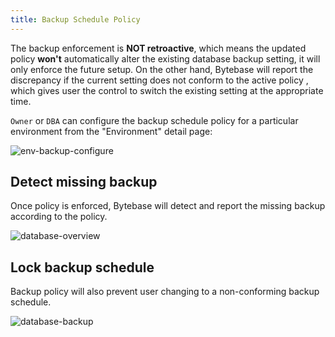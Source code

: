 ```yaml
---
title: Backup Schedule Policy
---
```


<hint-block type="info">

The backup enforcement is **NOT retroactive**, which means the updated policy **won't** automatically alter the existing database backup setting, it will only enforce the future setup. On the other hand, Bytebase will report the discrepancy if the current setting does not conform to the active policy , which gives user the control to switch the existing setting at the appropriate time.

</hint-block>

`Owner` or `DBA` can configure the backup schedule policy for a particular environment from the "Environment" detail page:

![env-backup-configure](/docs/env-backup-configure.png)

## Detect missing backup

Once policy is enforced, Bytebase will detect and report the missing backup according to the policy.

![database-overview](/docs/database-overview.png)

## Lock backup schedule

Backup policy will also prevent user changing to a non-conforming backup schedule.

![database-backup](/docs/database-backup.png)
